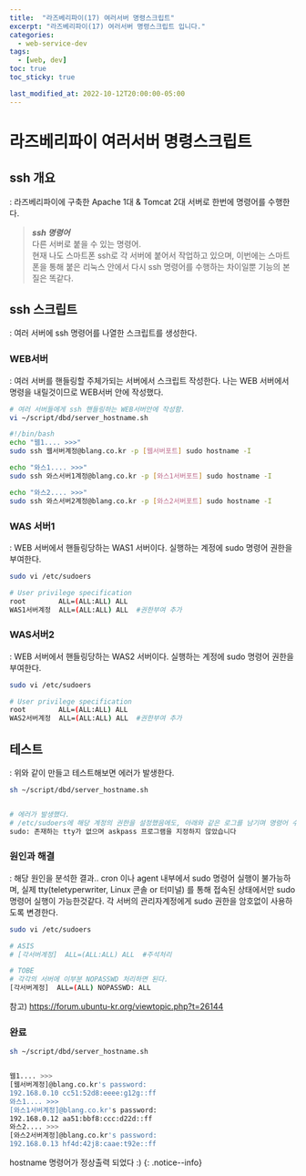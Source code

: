 ```yaml
---
title:  "라즈베리파이(17) 여러서버 명령스크립트"
excerpt: "라즈베리파이(17) 여러서버 명령스크립트 입니다."
categories:
  - web-service-dev
tags:
  - [web, dev]
toc: true
toc_sticky: true

last_modified_at: 2022-10-12T20:00:00-05:00
---
```


# 라즈베리파이 여러서버 명령스크립트
## ssh 개요
  : 라즈베리파이에 구축한 Apache 1대 & Tomcat 2대 서버로 한번에 명령어를 수행한다.

> ***ssh 명령어***  
> 다른 서버로 붙을 수 있는 명령어.  
> 현재 나도 스마트폰 ssh로 각 서버에 붙어서 작업하고 있으며, 이번에는 스마트폰을 통해 붙은 리눅스 안에서 다시 ssh 명령어를 수행하는 차이일뿐 기능의 본질은 똑같다. 


## ssh 스크립트
  : 여러 서버에 ssh 명령어를 나열한 스크립트를 생성한다.

### WEB서버
  : 여러 서버를 핸들링할 주체가되는 서버에서 스크립트 작성한다. 나는 WEB 서버에서 명령을 내릴것이므로 WEB서버 안에 작성했다.

  ```bash
  # 여러 서버들에게 ssh 핸들링하는 WEB서버안에 작성함.
  vi ~/script/dbd/server_hostname.sh
  
  #!/bin/bash
  echo "웹1.... >>>"  
  sudo ssh 웹서버계정@blang.co.kr -p [웹서버포트] sudo hostname -I  

  echo "와스1.... >>>"  
  sudo ssh 와스서버1계정@blang.co.kr -p [와스1서버포트] sudo hostname -I  

  echo "와스2.... >>>"  
  sudo ssh 와스서버2계정@blang.co.kr -p [와스2서버포트] sudo hostname -I  

  ```

### WAS 서버1
  : WEB 서버에서 핸들링당하는 WAS1 서버이다. 실행하는 계정에 sudo 명령어 권한을 부여한다.

  ```bash
  sudo vi /etc/sudoers

  # User privilege specification
  root        ALL=(ALL:ALL) ALL
  WAS1서버계정  ALL=(ALL:ALL) ALL  #권한부여 추가

  ```

### WAS서버2
  : WEB 서버에서 핸들링당하는 WAS2 서버이다. 실행하는 계정에 sudo 명령어 권한을 부여한다.

  ```bash
  sudo vi /etc/sudoers

  # User privilege specification
  root        ALL=(ALL:ALL) ALL
  WAS2서버계정  ALL=(ALL:ALL) ALL  #권한부여 추가

  ```

## 테스트
  : 위와 같이 만들고 테스트해보면 에러가 발생한다.
  
  ```bash
  sh ~/script/dbd/server_hostname.sh
  

  # 에러가 발생했다.
  # /etc/sudoers에 해당 계정의 권한을 설정했음에도, 아래와 같은 로그를 남기며 명령어 수행을 실패하는 경우가 있다.
  sudo: 존재하는 tty가 없으며 askpass 프로그램을 지정하지 않았습니다

  ```

### 원인과 해결  
  : 해당 원인을 분석한 결과.. cron 이나 agent 내부에서 sudo 명령어 실행이 불가능하며, 실제 tty(teletyperwriter, Linux 콘솔 or 터미널) 를 통해 접속된 상태에서만 sudo 명령어 실행이 가능한것같다. 각 서버의 관리자계정에게 sudo 권한을 암호없이 사용하도록 변경한다.  

  ```bash
  sudo vi /etc/sudoers  

  # ASIS
  # [각서버계정]  ALL=(ALL:ALL) ALL  #주석처리
  
  # TOBE
  # 각각의 서버에 이부분 NOPASSWD 처리하면 된다.
  [각서버계정]  ALL=(ALL) NOPASSWD: ALL 

  ```

참고) https://forum.ubuntu-kr.org/viewtopic.php?t=26144

### 완료

```bash
sh ~/script/dbd/server_hostname.sh


웹1.... >>>
[웹서버계정]@blang.co.kr's password:
192.168.0.10 cc51:52d8:eeee:g12g::ff
와스1.... >>>
[와스1서버계정]@blang.co.kr's password:
192.168.0.12 aa51:bbf8:ccc:d22d::ff
와스2.... >>>
[와스2서버계정]@blang.co.kr's password:
192.168.0.13 hf4d:42j8:caae:t92e::ff

```

hostname 명령어가 정상출력 되었다 :)
{: .notice--info}
